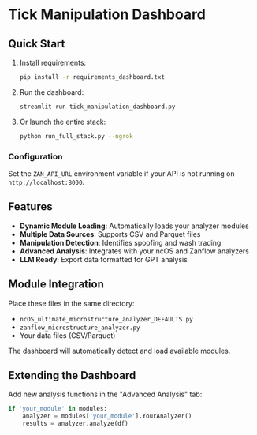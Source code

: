 # Tick Manipulation Dashboard

## Quick Start

1. Install requirements:
   ```bash
   pip install -r requirements_dashboard.txt
   ```

2. Run the dashboard:
   ```bash
   streamlit run tick_manipulation_dashboard.py
   ```

3. Or launch the entire stack:
   ```bash
   python run_full_stack.py --ngrok
   ```

### Configuration

Set the `ZAN_API_URL` environment variable if your API is not running on
`http://localhost:8000`.

## Features

- **Dynamic Module Loading**: Automatically loads your analyzer modules
- **Multiple Data Sources**: Supports CSV and Parquet files
- **Manipulation Detection**: Identifies spoofing and wash trading
- **Advanced Analysis**: Integrates with your ncOS and Zanflow analyzers
- **LLM Ready**: Export data formatted for GPT analysis

## Module Integration

Place these files in the same directory:
- `ncOS_ultimate_microstructure_analyzer_DEFAULTS.py`
- `zanflow_microstructure_analyzer.py`
- Your data files (CSV/Parquet)

The dashboard will automatically detect and load available modules.

## Extending the Dashboard

Add new analysis functions in the "Advanced Analysis" tab:

```python
if 'your_module' in modules:
    analyzer = modules['your_module'].YourAnalyzer()
    results = analyzer.analyze(df)
```
